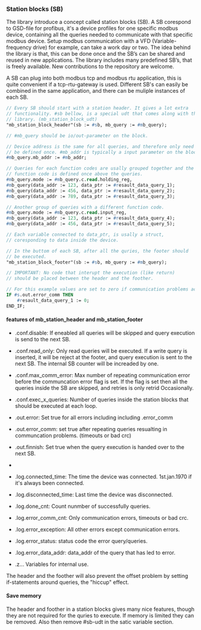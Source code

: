 ### Station blocks (SB)

The library introduce a concept called station blocks (SB). A SB corespond to GSD-file for profibus, it's a device profiles for one specific modbus device, containing all the queries needed to communicate with that specific modbus device. Setup modbus communication with a VFD (Variable-frequency drive) for example, can take a work day or two. The idea behind the library is that, this can be done once and the SB’s can be shared and reused in new applications. The library includes many predefined SB’s, that is freely available. New contributions to the repository are welcome. 

A SB can plug into both modbus tcp and modbus rtu application, this is quite convenient if a tcp-rtu-gateway is used. Different SB's can easily be combined in the same application, and there can be muliple instances of each SB. 

```pascal
// Every SB should start with a station header. It gives a lot extra
// functionality. #sb bellow, is a special udt that comes along with the 
// library. (mb_station_block_udt)
"mb_station_block_header"(sb := #sb, mb_query := #mb_query);

// #mb_query should be io/out-parameter on the block.

// Device address is the same for all queries, and therefore only need to 
// be defined once. #mb_addr is typically a input parameter on the block.
#mb_query.mb_addr := #mb_addr;

// Queries for each function codes are usally grouped together and the 
// function code is defined once above the queries.
#mb_query.mode := #mb_query.c.read.holding_reg,
#mb_query(data_addr := 123, data_ptr := #resault_data_query_1);
#mb_query(data_addr := 456, data_ptr := #resault_data_query_2);
#mb_query(data_addr := 789, data_ptr := #resault_data_query_3);

// Another group of queries with a different function code.
#mb_query.mode := #mb_query.c.read.input_reg,
#mb_query(data_addr := 123, data_ptr := #resault_data_query_4);
#mb_query(data_addr := 456, data_ptr := #resault_data_query_5);

// Each variable connected to data_ptr, is usally a struct, 
// coresponding to data inside the device.

// In the buttom of each SB, after all the quries, the footer should
// be executed. 
"mb_station_block_footer"(sb := #sb, mb_query := #mb_query);

// IMPORTANT: No code that interupt the execution (like return)
// should be placed between the header and the foother.

// For this example values are set to zero if communication problems accrue.
IF #s.out.error_comm THEN
    #resault_data_query_1 := 0;   
END_IF;
```

#### features of mb_station_header and mb_station_footer

- .conf.disable: If eneabled all queries will be skipped and query execution is send to the next SB.
- .conf.read_only: Only read queries will be executed. If a write query is inserted, it will be reject at the footer, and query execution is sent to the next SB. The internal SB counter will be increaded by one.
- .conf.max_comm_error: Max number of repeating communication error before the communcation error flag is set. If the flag is set then all the queries inside the SB are skipped, and retries is only retrid Occasionally.
- .conf.exec_x_queries: Number of queries inside the station blocks that should be executed at each loop.

- .out.error: Set true for all errors including including .error_comm
- .out.error_comm: set true after repeating queries resualting in communcation problems. (timeouts or bad crc)
- .out.finnish: Set true when the query execution is handed over to the next SB.

- 
- .log.connected_time: The time the device was connected. 1st.jan.1970 if it's always been connected.
- .log.disconnected_time: Last time the device was disconnected.
- .log.done_cnt: Count nunmber of successfully queries.
- .log.error_comm_cnt: Only communication errors, timeouts or bad crc.
- .log.error_exception: All other errors except communication errors.
- .log.error_status: status code the error query/queries.
- .log.error_data_addr: data_addr of the query that has led to error.

- .z... Variables for internal use.

The header and the foother will also prevent the offset problem by setting if-statements around queries, the "hiccup" effect.

#### Save memory

The header and foother in a station blocks gives many nice features, though they are not required for the quries to execute. 
If memory is limited they can be removed. Also then remove #sb-udt in the satic variable section. 

